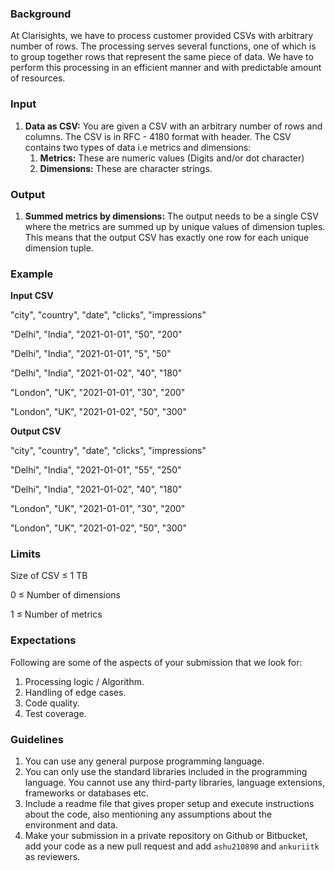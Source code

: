 ### Background

At Clarisights, we have to process customer provided CSVs with arbitrary number
of rows. The processing serves several functions, one of which is to group
together rows that represent the same piece of data. We have to perform this 
processing in an efficient manner and with predictable amount of resources.

### Input

1. **Data as CSV:** You are given a CSV with an arbitrary number of rows and
   columns. The CSV is in RFC - 4180 format with header. The CSV contains two
   types of data i.e metrics and dimensions:
    1. **Metrics:** These are numeric values (Digits and/or dot character)
    2. **Dimensions:** These are character strings.

### Output

1. **Summed metrics by dimensions:**  The output needs to be a single CSV
   where the metrics are summed up by unique values of dimension tuples. 
   This means that the output CSV has exactly one row for each unique 
   dimension tuple.

### Example

**Input CSV**

"city", "country", "date", "clicks", "impressions"

"Delhi", "India", "2021-01-01", "50", "200"

"Delhi", "India", "2021-01-01", "5", "50"

"Delhi", "India", "2021-01-02", "40", "180"

"London", "UK", "2021-01-01", "30", "200"

"London", "UK", "2021-01-02", "50", "300"

**Output CSV**

"city", "country", "date", "clicks", "impressions"

"Delhi", "India", "2021-01-01", "55", "250"

"Delhi", "India", "2021-01-02", "40", "180"

"London", "UK", "2021-01-01", "30", "200"

"London", "UK", "2021-01-02", "50", "300"

### Limits

Size of CSV ≤ 1 TB

0 ≤ Number of dimensions

1 ≤ Number of metrics

### Expectations
Following are some of the aspects of your submission that we look for:
1. Processing logic / Algorithm.
2. Handling of edge cases.
3. Code quality.
4. Test coverage.

### Guidelines

1. You can use any general purpose programming language.
2. You can only use the standard libraries included in the programming language.
   You cannot use any third-party libraries, language extensions, frameworks or
   databases etc.
3. Include a readme file that gives proper setup and execute instructions about
   the code, also mentioning any assumptions about the environment and data.
4. Make your submission in a private repository on Github or Bitbucket, add your
   code as a new pull request and add
   `ashu210890` and `ankuriitk` as reviewers.

